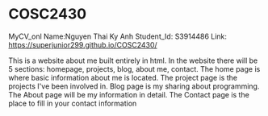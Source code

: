 # COSC2430
MyCV_onl
Name:Nguyen Thai Ky Anh
Student_Id: S3914486
Link: https://superjunior299.github.io/COSC2430/

This is a website about me built entirely in html. In the website there will be 5 sections: homepage, projects, blog, about me, contact. The home page is where basic information about me is located. The project page is the projects I've been involved in. Blog page is my sharing about programming. The About page will be my information in detail. The Contact page is the place to fill in your contact information
